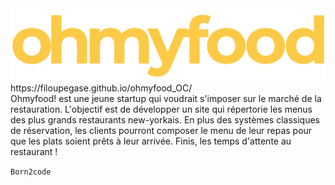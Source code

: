 <img src="Maquettes_P3/Maquettes-Planches/Logo-ohmyfood.png" href="home.html" alt="Logo OHMYFOOD"/>
https://filoupegase.github.io/ohmyfood_OC/ </br>
Ohmyfood! est une jeune startup qui voudrait s'imposer sur le marché de la restauration. L'objectif est de développer un site qui répertorie les menus des plus grands restaurants new-yorkais. En plus des systèmes classiques de réservation, les clients pourront composer le menu de leur repas pour que les plats soient prêts à leur arrivée. Finis, les temps d'attente au restaurant !


<code>Born2code</code>
